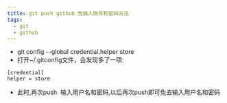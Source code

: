 ```yaml
---
title: git push github 免输入账号和密码方法
tags:
  - git
  - github
---
```


* git config --global credential.helper store
* 打开~/.gitconfig文件，会发现多了一项:
```properties
[credential]
helper = store
```
* 此时,再次push  输入用户名和密码,以后再次push即可免去输入用户名和密码
